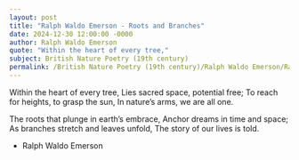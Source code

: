 ```yaml
---
layout: post
title: "Ralph Waldo Emerson - Roots and Branches"
date: 2024-12-30 12:00:00 -0000
author: Ralph Waldo Emerson
quote: "Within the heart of every tree,"
subject: British Nature Poetry (19th century)
permalink: /British Nature Poetry (19th century)/Ralph Waldo Emerson/Ralph Waldo Emerson - Roots and Branches
---
```


Within the heart of every tree,
Lies sacred space, potential free;
To reach for heights, to grasp the sun,
In nature’s arms, we are all one.

The roots that plunge in earth’s embrace,
Anchor dreams in time and space;
As branches stretch and leaves unfold,
The story of our lives is told.

- Ralph Waldo Emerson
